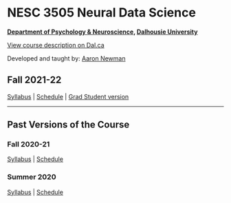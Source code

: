# NESC 3505 Neural Data Science

**[Department of Psychology & Neuroscience](https://dal.ca/psychandneuro), [Dalhousie University](https://dal.ca)**

<a href="http://academiccalendar.dal.ca/Catalog/ViewCatalog.aspx?pageid=viewcatalog&entitytype=CID&entitycode=NESC+3505">View course description on Dal.ca</a>

Developed and taught by: [Aaron Newman](mailto:Aaron.Newman@dal.ca?subject=NESC%203505)

## Fall 2021-22
[Syllabus](https://dalpsychneuro.github.io/NESC_3505/syllabus)
 |
[Schedule](https://dalpsychneuro.github.io/NESC_3505/schedule)
 |
[Grad Student version](https://dalpsychneuro.github.io/NESC_3505/syllabus_5001)

---

## Past Versions of the Course
### Fall 2020-21
[Syllabus](https://dalpsychneuro.github.io/NESC_3505/syllabus_2020f)
 |
[Schedule](https://dalpsychneuro.github.io/NESC_3505/schedule_2020f)

### Summer 2020
[Syllabus](https://dalpsychneuro.github.io/NESC_3505/syllabus_2020s)
 |
[Schedule](https://dalpsychneuro.github.io/NESC_3505/schedule_2020s)
